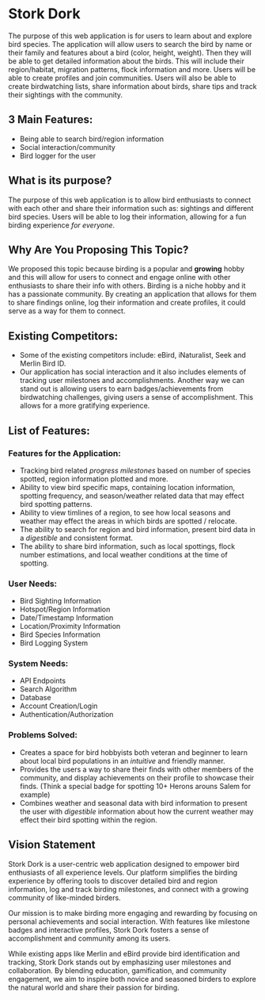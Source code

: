 # Stork Dork

The purpose of this web application is for users to learn about and explore bird species. The application will allow users to search the bird by name or their family and features about a bird (color, height, weight). Then they will be able to get detailed information about the birds. This will include their region/habitat, migration patterns, flock information and more. Users will be able to create profiles and join communities. Users will also be able to create birdwatching lists, share information about birds, share tips and track their sightings with the community.

## 3 Main Features:

- Being able to search bird/region information
- Social interaction/community
- Bird logger for the user

## What is its purpose?

The purpose of this web application is to allow bird enthusiasts to connect with each other and share their information such as: sightings and different bird species. Users will be able to log their information, allowing for a fun birding experience _for everyone_.

## Why Are You Proposing This Topic?

We proposed this topic because birding is a popular and **growing** hobby and this will allow for users to connect and engage online with other enthusiasts to share their info with others. Birding is a niche hobby and it has a passionate community. By creating an application that allows for them to share findings online, log their information and create profiles, it could serve as a way for them to connect.

## Existing Competitors:

- Some of the existing competitors include: eBird, iNaturalist, Seek and Merlin Bird ID.
- Our application has social interaction and it also includes elements of tracking user milestones and accomplishments. Another way we can stand out is allowing users to earn badges/achievements from birdwatching challenges, giving users a sense of accomplishment. This allows for a more gratifying experience.

## List of Features:

### Features for the Application:

- Tracking bird related _progress milestones_ based on number of species spotted, region information plotted and more.
- Ability to view bird specific maps, containing location information, spotting frequency, and season/weather related data that may effect bird spotting patterns.
- Ability to view timlines of a region, to see how local seasons and weather may effect the areas in which birds are spotted / relocate.
- The ability to search for region and bird information, present bird data in a _digestible_ and consistent format.
- The ability to share bird information, such as local spottings, flock number estimations, and local weather conditions at the time of spotting.

### User Needs:

- Bird Sighting Information
- Hotspot/Region Information
- Date/Timestamp Information
- Location/Proximity Information
- Bird Species Information
- Bird Logging System

### System Needs:

- API Endpoints
- Search Algorithm
- Database
- Account Creation/Login
- Authentication/Authorization

### Problems Solved:

- Creates a space for bird hobbyists both veteran and beginner to learn about local bird populations in an _intuitive_ and friendly manner.
- Provides the users a way to share their finds with other members of the community, and display achievements on their profile to showcase their finds. (Think a special badge for spotting 10+ Herons arouns Salem for example)
- Combines weather and seasonal data with bird information to present the user with _digestible_ information about how the current weather may effect their bird spotting within the region.

## Vision Statement

Stork Dork is a user-centric web application designed to empower bird enthusiasts of all experience levels. Our platform simplifies the birding experience by offering tools to discover detailed bird and region information, log and track birding milestones, and connect with a growing community of like-minded birders.

Our mission is to make birding more engaging and rewarding by focusing on personal achievements and social interaction. With features like milestone badges and interactive profiles, Stork Dork fosters a sense of accomplishment and community among its users.

While existing apps like Merlin and eBird provide bird identification and tracking, Stork Dork stands out by emphasizing user milestones and collaboration. By blending education, gamification, and community engagement, we aim to inspire both novice and seasoned birders to explore the natural world and share their passion for birding.
